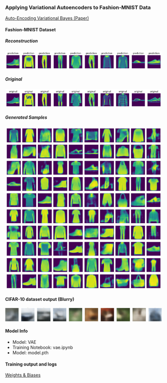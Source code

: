 ### Applying Variational Autoencoders to Fashion-MNIST Data
[Auto-Encoding Variational Bayes (Paper)](https://arxiv.org/abs/1312.6114)

#### Fashion-MNIST Dataset
##### Reconstruction
![reconstruction](assets/reconstruction.png)
##### Original 
![original](assets/original.png)

##### Generated Samples
![generated_sample_output](assets/generated_sample_output.png)

#### CIFAR-10 dataset output (Blurry)
![cifar-10](assets/cifar_10_output.png)

#### Model Info
* Model: VAE
* Training Notebook: vae.ipynb
* Model: model.pth

#### Training output and logs
[Weights & Biases](https://wandb.ai/carlfeynman/vae/reports/VAE-Fashion-MNIST-Runs--Vmlldzo1NDgyNDAy)
